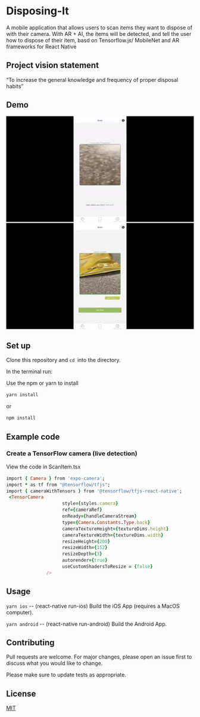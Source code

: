 # Disposing-It
A mobile application that allows users to scan items they want to dispose of with their camera. With AR + AI, the items will be detected, and tell the user how to dispose of their item, basd on Tensorflow.js/ MobileNet and AR frameworks for React Native

## Project vision statement
“To increase the general knowledge and frequency of proper disposal habits”

## Demo

![](https://github.com/longjl1/Disposing-It/blob/main/demo.gif)
![](https://github.com/longjl1/Disposing-It/blob/main/demo_2.gif)

## Set up

Clone this repository and ```cd ```into the directory.

In the terminal run:

Use the npm or yarn to install

```bash
yarn install
```

or

```bash
npm install
```
## Example code
### Create a TensorFlow camera (live detection)
View the code in ScanItem.tsx 
 ```ruby
import { Camera } from 'expo-camera';
import * as tf from "@tensorflow/tfjs";
import { cameraWithTensors } from '@tensorflow/tfjs-react-native';
  <TensorCamera 
                      style={styles.camera} 
                      ref={cameraRef}
                      onReady={handleCameraStream}
                      type={Camera.Constants.Type.back}
                      cameraTextureHeight={textureDims.height}
                      cameraTextureWidth={textureDims.width}
                      resizeHeight={200}
                      resizeWidth={152}
                      resizeDepth={3}
                      autorender={true}
                      useCustomShadersToResize = {false}
                /> 
 ```


## Usage

```yarn ios``` -- (react-native run-ios) Build the iOS App (requires a MacOS computer).

```yarn android``` -- (react-native run-android) Build the Android App.
<!-- yarn web -- (expo start:web) Run the website in your browser. -->

## Contributing
Pull requests are welcome. For major changes, please open an issue first to discuss what you would like to change.

Please make sure to update tests as appropriate.

## License
[MIT](https://choosealicense.com/licenses/mit/)

